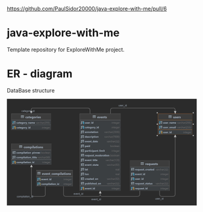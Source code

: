 https://github.com/PaulSidor20000/java-explore-with-me/pull/6

# java-explore-with-me

Template repository for ExploreWithMe project.

# ER - diagram

DataBase structure

![DataBase structure](/ER_diagram.jpg)